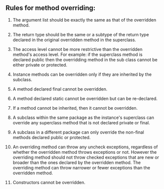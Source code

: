 Rules for method overriding:
----------------------------

1. The argument list should be exactly the same as that of the overridden method.

2. The return type should be the same or a subtype of the return type declared in the original overridden method in the superclass.

3. The access level cannot be more restrictive than the overridden method's access level. For example: if the superclass method is declared public then the overridding method in the sub class cannot be either private or protected.

4. Instance methods can be overridden only if they are inherited by the subclass.

5. A method declared final cannot be overridden.

6. A method declared static cannot be overridden but can be re-declared.

7. If a method cannot be inherited, then it cannot be overridden.

8. A subclass within the same package as the instance's superclass can override any superclass method that is not declared private or final.

9. A subclass in a different package can only override the non-final methods declared public or protected.

10. An overriding method can throw any uncheck exceptions, regardless of whether the overridden method throws exceptions or not. However the overriding method should not throw checked exceptions that are new or broader than the ones declared by the overridden method. The overriding method can throw narrower or fewer exceptions than the overridden method.

11. Constructors cannot be overridden.
